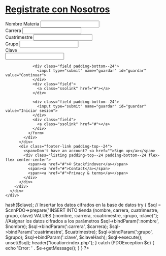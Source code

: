 <html>
<html>
<head>
  <meta charset="utf-8">
  <title>Stackfindover: Sign in</title>
  <link rel="stylesheet" type="text/css" href="style.css">
</head>

<body>
  <div class="login-root">
    <div class="box-root flex-flex flex-direction--column" style="min-height: 100vh;flex-grow: 1;">
      <div class="loginbackground box-background--white padding-top--64">
        <div class="loginbackground-gridContainer">
          <div class="box-root flex-flex" style="grid-area: top / start / 8 / end;">
            <div class="box-root" style="background-image: linear-gradient(white 0%, rgb(247, 250, 252) 33%); flex-grow: 1;">
            </div>
          </div>
          <div class="box-root flex-flex" style="grid-area: 4 / 2 / auto / 5;">
            <div class="box-root box-divider--light-all-2 animationLeftRight tans3s" style="flex-grow: 1;"></div>
          </div>
          <div class="box-root flex-flex" style="grid-area: 6 / start / auto / 2;">
            <div class="box-root box-background--blue800" style="flex-grow: 1;"></div>
          </div>
          <div class="box-root flex-flex" style="grid-area: 7 / start / auto / 4;">
            <div class="box-root box-background--blue animationLeftRight" style="flex-grow: 1;"></div>
          </div>
          <div class="box-root flex-flex" style="grid-area: 8 / 4 / auto / 6;">
            <div class="box-root box-background--gray100 animationLeftRight tans3s" style="flex-grow: 1;"></div>
          </div>
          <div class="box-root flex-flex" style="grid-area: 2 / 15 / auto / end;">
            <div class="box-root box-background--cyan200 animationRightLeft tans4s" style="flex-grow: 1;"></div>
          </div>
          <div class="box-root flex-flex" style="grid-area: 3 / 14 / auto / end;">
            <div class="box-root box-background--blue animationRightLeft" style="flex-grow: 1;"></div>
          </div>
          <div class="box-root flex-flex" style="grid-area: 4 / 17 / auto / 20;">
            <div class="box-root box-background--gray100 animationRightLeft tans4s" style="flex-grow: 1;"></div>
          </div>
          <div class="box-root flex-flex" style="grid-area: 5 / 14 / auto / 17;">
            <div class="box-root box-divider--light-all-2 animationRightLeft tans3s" style="flex-grow: 1;"></div>
          </div>
        </div>
      </div>
      <div class="box-root padding-top--24 flex-flex flex-direction--column" style="flex-grow: 1; z-index: 9;">
        <div class="box-root padding-top--48 padding-bottom--24 flex-flex flex-justifyContent--center">
          <h1><a href="http://blog.stackfindover.com/" rel="dofollow">Registrate con Nosotros</a></h1>
        </div>
        <div class="formbg-outer">
          <div class="formbg">
            <div class="formbg-inner padding-horizontal--48">
              <span class="padding-bottom--15"></span>
              <form id="stripe-login" method="post">
                <div class="field padding-bottom--24">
                  <label for="text">Nombre Materia</label>
                  <input type="nombre" name="nombre" id="nombre">
                </div>
                <div class="field padding-bottom--24">
                  <label for="text">Carrera</label>
                  <input type="carrera" name="carrera" id="carrera">
                </div>
                <div class="field padding-bottom--24">
                  <label for="text">Cuatrimestre</label>
                  <input type="cuatrimestre" name="cuatrimestre" id="cuatrimestre">
                </div>
                <div class="field padding-bottom--24">
                  <label for="text">Grupo</label>
                  <input type="grupo" name="grupo" id="grupo">
                </div>
                <div class="field padding-bottom--24">
                  <div class="grid--50-50">
                    <label for="text">Clave</label>
                  </div>
                  <input type="clave" name="clave" id="clave">
                </div>
               
                <div class="field padding-bottom--24">
                  <input type="submit" name="guardar" id="guardar" value="Continuar">
                </div>
                <div class="field">
                  <a class="ssolink" href="#"></a>
                </div>

                <div class="field padding-bottom--24">
                  <input type="submit" name="guardar" id="guardar" value="Iniciar sesion">
                </div>
                <div class="field">
                  <a class="ssolink" href="#"></a>
                </div>
              </form>
            </div>
          </div>
          <div class="footer-link padding-top--24">
            <span>Don't have an account? <a href="">Sign up</a></span>
            <div class="listing padding-top--24 padding-bottom--24 flex-flex center-center">
              <span><a href="#">© Stackfindover</a></span>
              <span><a href="#">Contact</a></span>
              <span><a href="#">Privacy & terms</a></span>
            </div>
          </div>
        </div>
      </div>
    </div>
  </div>
</body>

</html>
</html>





<?php 
require_once 'db_conexion.php';

?>





<?php

class HashEncryption {
    public function hash($data) {
        return password_hash($data, PASSWORD_DEFAULT);
    }

    public function verify($data, $hash) {
        return password_verify($data, $hash);
    }
}

if(isset($_POST["guardar"])) {
    $nombre = $_POST['nombre'];
    $carrera = $_POST['carrera'];
    $cuatrimestre = $_POST['cuatrimestre'];
    $grupo = $_POST['grupo'];
    $clave = $_POST['clave'];
  
    // Crear una instancia de la clase de cifrado hash
    $hasher = new HashEncryption();
    
    // Aplicar hash a la contraseña
    $claveHash = $hasher->hash($clave);

    // Insertar los datos cifrados en la base de datos
    try {
        $sql = $cnnPDO->prepare("INSERT INTO tienda (nombre, carrera, cuatrimestre, grupo, clave)
            VALUES (:nombre, :carrera, :cuatrimestre, :grupo, :clave)");

        //Asignar los datos cifrados a los parámetros
        $sql->bindParam(':nombre', $nombre);
        $sql->bindParam(':carrera', $carrera);
        $sql->bindParam(':cuatrimestre', $cuatrimestre);
        $sql->bindParam(':grupo', $grupo);
        $sql->bindParam(':clave', $claveHash);
        
        $sql->execute();
        unset($sql);

        header("location:index.php");
    } catch (PDOException $e) {
        echo 'Error: ' . $e->getMessage();
    }
}

?>
